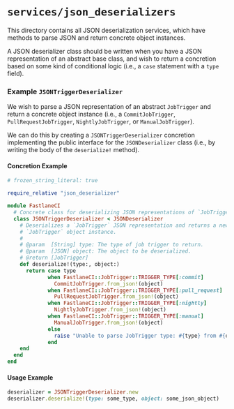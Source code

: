# `services/json_deserializers`

This directory contains all JSON deserialization services, which have methods to parse JSON and return concrete object instances.

A JSON deserializer class should be written when you have a JSON representation of an abstract base class, and wish to return a concretion based on some kind of conditional logic (i.e., a `case` statement with a `type` field).

### Example `JSONTriggerDeserializer`

We wish to parse a JSON representation of an abstract `JobTrigger` and return a concrete object instance (i.e., a `CommitJobTrigger`, `PullRequestJobTrigger`, `NightlyJobTrigger`, or `ManualJobTrigger`).

We can do this by creating a `JSONTriggerDeserializer` concretion implementing the public interface for the `JSONDeserializer` class (i.e., by writing the body of the `deserialize!` method).

#### Concretion Example

```ruby
# frozen_string_literal: true

require_relative "json_deserializer"

module FastlaneCI
  # Concrete class for deserializing JSON representations of `JobTrigger`s.
  class JSONTriggerDeserializer < JSONDeserializer
    # Deserializes a `JobTrigger` JSON representation and returns a new
    # `JobTrigger` object instance.
    #
    # @param  [String] type: The type of job trigger to return.
    # @param  [JSON] object: The object to be deserialized.
    # @return [JobTrigger]
    def deserialize!(type:, object:)
      return case type
             when FastlaneCI::JobTrigger::TRIGGER_TYPE[:commit]
               CommitJobTrigger.from_json!(object)
             when FastlaneCI::JobTrigger::TRIGGER_TYPE[:pull_request]
               PullRequestJobTrigger.from_json!(object)
             when FastlaneCI::JobTrigger::TRIGGER_TYPE[:nightly]
               NightlyJobTrigger.from_json!(object)
             when FastlaneCI::JobTrigger::TRIGGER_TYPE[:manual]
               ManualJobTrigger.from_json!(object)
             else
               raise "Unable to parse JobTrigger type: #{type} from #{object}"
             end
    end
  end
end

```

#### Usage Example

```ruby
deserializer = JSONTriggerDeserializer.new
deserializer.deserialize!(type: some_type, object: some_json_object)
```
